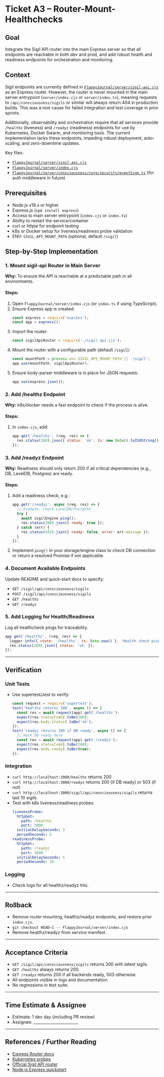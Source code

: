 # Ticket A3 – Router-Mount-Healthchecks

## Goal
Integrate the Sigil API router into the main Express server so that all endpoints are reachable in both dev and prod, and add robust health and readiness endpoints for orchestration and monitoring.

## Context

Sigil endpoints are currently defined in [`FlappyJournal/server/sigil-api.cjs`](../../server/sigil-api.cjs) as an Express router. However, the router is never mounted in the main server entrypoint (`server/index.cjs` or `server/index.ts`), meaning requests to `/api/consciousness/sigils` or similar will always return 404 in production builds. This was a root cause for failed integration and test coverage in prior sprints.

Additionally, observability and orchestration require that all services provide `/healthz` (liveness) and `/readyz` (readiness) endpoints for use by Kubernetes, Docker Swarm, and monitoring tools. The current implementation lacks these endpoints, impeding robust deployment, auto-scaling, and zero-downtime updates.

Key files:
- [`FlappyJournal/server/sigil-api.cjs`](../../server/sigil-api.cjs)
- [`FlappyJournal/server/index.cjs`](../../server/index.cjs)
- [`FlappyJournal/server/consciousness/core/security/eventSign.ts`](../../server/consciousness/core/security/eventSign.ts) (for auth middleware in future)

## Prerequisites

- Node.js v18.x or higher
- Express.js (`npm install express`)
- Access to main server entrypoint (`index.cjs` or `index.ts`)
- Ability to restart the service/container
- curl or httpie for endpoint testing
- k8s or Docker setup for liveness/readiness probe validation
- ENV: `SIGIL_API_MOUNT_PATH` (optional, default `/sigil`)

## Step-by-Step Implementation

### 1. Mount sigil-api Router in Main Server

**Why:** To ensure the API is reachable at a predictable path in all environments.

#### Steps:

1. Open `FlappyJournal/server/index.cjs` (or `index.ts` if using TypeScript).
2. Ensure Express app is created:
   ```js
   const express = require('express');
   const app = express();
   ```
3. Import the router:
   ```js
   const sigilApiRouter = require('./sigil-api.cjs');
   ```
4. Mount the router with a configurable path (default `/sigil`):
   ```js
   const mountPath = process.env.SIGIL_API_MOUNT_PATH || '/sigil';
   app.use(mountPath, sigilApiRouter);
   ```
5. Ensure body-parser middleware is in place for JSON requests:
   ```js
   app.use(express.json());
   ```

### 2. Add /healthz Endpoint

**Why:** k8s/docker needs a fast endpoint to check if the process is alive.

#### Steps:

1. In `index.cjs`, add:
   ```js
   app.get('/healthz', (req, res) => {
     res.status(200).json({ status: 'ok', ts: new Date().toISOString() });
   });
   ```

### 3. Add /readyz Endpoint

**Why:** Readiness should only return 200 if all critical dependencies (e.g., DB, LevelDB, Postgres) are ready.

#### Steps:

1. Add a readiness check, e.g.:
   ```js
   app.get('/readyz', async (req, res) => {
     // Example: check LevelDB/Postgres
     try {
       await sigilEngine.ping();
       res.status(200).json({ ready: true });
     } catch (err) {
       res.status(503).json({ ready: false, error: err.message });
     }
   });
   ```
2. Implement `ping()` in your storage/engine class to check DB connection or return a resolved Promise if not applicable.

### 4. Document Available Endpoints

Update README and quick-start docs to specify:
- `GET /sigil/api/consciousness/sigils`
- `POST /sigil/api/consciousness/sigils`
- `GET /healthz`
- `GET /readyz`

### 5. Add Logging for Health/Readiness

Log all healthcheck pings for traceability.
```js
app.get('/healthz', (req, res) => {
  logger.info({ route: '/healthz', ts: Date.now() }, 'Health check ping');
  res.status(200).json({ status: 'ok' });
});
```

---

## Verification

### Unit Tests

- Use supertest/Jest to verify:
  ```js
  const request = require('supertest');
  test('healthz returns 200', async () => {
    const res = await request(app).get('/healthz');
    expect(res.statusCode).toBe(200);
    expect(res.body.status).toBe('ok');
  });
  test('readyz returns 200 if DB ready', async () => {
    // mock DB ready here
    const res = await request(app).get('/readyz');
    expect(res.statusCode).toBe(200);
    expect(res.body.ready).toBe(true);
  });
  ```

### Integration

- `curl http://localhost:3000/healthz` returns 200
- `curl http://localhost:3000/readyz` returns 200 (if DB ready) or 503 (if not)
- `curl http://localhost:3000/sigil/api/consciousness/sigils` returns last 10 sigils
- Test with k8s liveness/readiness probes:
  ```yaml
  livenessProbe:
    httpGet:
      path: /healthz
      port: 3000
    initialDelaySeconds: 3
    periodSeconds: 5
  readinessProbe:
    httpGet:
      path: /readyz
      port: 3000
    initialDelaySeconds: 5
    periodSeconds: 10
  ```

### Logging

- Check logs for all healthz/readyz hits.

---

## Rollback

- Remove router mounting, healthz/readyz endpoints, and restore prior `index.cjs`.
- `git checkout HEAD~1 -- FlappyJournal/server/index.cjs`
- Remove healthz/readyz from service manifest.

---

## Acceptance Criteria

- `GET /sigil/api/consciousness/sigils` returns 200 with latest sigils.
- `GET /healthz` always returns 200.
- `GET /readyz` returns 200 if all backends ready, 503 otherwise.
- All endpoints visible in logs and documentation.
- No regressions in test suite.

---

## Time Estimate & Assignee

- Estimate: 1 dev day (including PR review)
- Assignee: _______________________

---

## References / Further Reading

- [Express Router docs](https://expressjs.com/en/guide/routing.html)
- [Kubernetes probes](https://kubernetes.io/docs/tasks/configure-pod-container/configure-liveness-readiness-startup-probes/)
- [Official Sigil API router](../../server/sigil-api.cjs)
- [Node.js Express quickstart](https://expressjs.com/en/starter/hello-world.html)